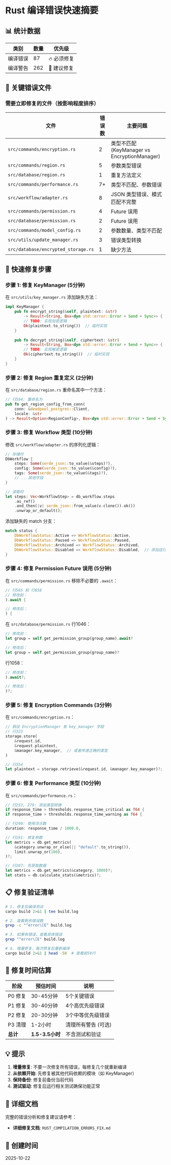# Rust 编译错误快速摘要

## 📊 统计数据

| 类别 | 数量 | 优先级 |
|------|------|--------|
| 编译错误 | 87 | 🔥 必须修复 |
| 编译警告 | 262 | 📝 建议修复 |

## 🎯 关键错误文件

### 需要立即修复的文件（按影响程度排序）

| 文件 | 错误数 | 主要问题 |
|------|--------|----------|
| `src/commands/encryption.rs` | 2 | 类型不匹配 (KeyManager vs EncryptionManager) |
| `src/commands/region.rs` | 5 | 参数类型错误 |
| `src/database/region.rs` | 1 | 重复方法定义 |
| `src/commands/performance.rs` | 7+ | 类型不匹配、参数错误 |
| `src/workflow/adapter.rs` | 8 | JSON 类型错误、模式匹配不完整 |
| `src/commands/permission.rs` | 4 | Future 误用 |
| `src/database/permission.rs` | 2 | Future 误用 |
| `src/commands/model_config.rs` | 2 | 参数数量、类型不匹配 |
| `src/utils/update_manager.rs` | 3 | 错误类型转换 |
| `src/database/encrypted_storage.rs` | 1 | 缺少方法 |

## 🔧 快速修复步骤

### 步骤 1: 修复 KeyManager (5分钟)

在 `src/utils/key_manager.rs` 添加缺失方法：

```rust
impl KeyManager {
    pub fn encrypt_string(&self, plaintext: &str) 
        -> Result<String, Box<dyn std::error::Error + Send + Sync>> {
        // TODO: 实现加密逻辑
        Ok(plaintext.to_string())  // 临时实现
    }
    
    pub fn decrypt_string(&self, ciphertext: &str) 
        -> Result<String, Box<dyn std::error::Error + Send + Sync>> {
        // TODO: 实现解密逻辑
        Ok(ciphertext.to_string())  // 临时实现
    }
}
```

### 步骤 2: 修复 Region 重复定义 (2分钟)

在 `src/database/region.rs` 重命名其中一个方法：

```rust
// 行594: 重命名为
pub fn get_region_config_from_conn(
    conn: &deadpool_postgres::Client,
    locale: &str
) -> Result<Option<RegionConfig>, Box<dyn std::error::Error + Send + Sync>>
```

### 步骤 3: 修复 Workflow 类型 (10分钟)

修改 `src/workflow/adapter.rs` 的序列化逻辑：

```rust
// 存储时
DbWorkflow {
    steps: Some(serde_json::to_value(&steps)?),
    config: Some(serde_json::to_value(&config)?),
    tags: Some(serde_json::to_value(&tags)?),
    // ...其他字段
}

// 读取时
let steps: Vec<WorkflowStep> = db_workflow.steps
    .as_ref()
    .and_then(|v| serde_json::from_value(v.clone()).ok())
    .unwrap_or_default();
```

添加缺失的 match 分支：

```rust
match status {
    DbWorkflowStatus::Active => WorkflowStatus::Active,
    DbWorkflowStatus::Paused => WorkflowStatus::Paused,
    DbWorkflowStatus::Archived => WorkflowStatus::Archived,
    DbWorkflowStatus::Disabled => WorkflowStatus::Disabled,  // 添加这行
}
```

### 步骤 4: 修复 Permission Future 误用 (5分钟)

在 `src/commands/permission.rs` 移除不必要的 `.await`：

```rust
// 行565 和 行658
// 修改前：
).await {

// 修改后：
) {
```

在 `src/database/permission.rs` 行1046：

```rust
// 修改前：
let group = self.get_permission_group(group_name).await?

// 修改后：
let group = self.get_permission_group(group_name)?
```

行1058：

```rust
// 修改前：
).await?;

// 修改后：
)?;
```

### 步骤 5: 修复 Encryption Commands (3分钟)

在 `src/commands/encryption.rs`：

```rust
// 假设 EncryptionManager 有 key_manager 字段
// 行323
storage.store(
    &request.id,
    &request.plaintext,
    &manager.key_manager,  // 或者传递正确的类型
)

// 行354
let plaintext = storage.retrieve(&request.id, &manager.key_manager)?;
```

### 步骤 6: 修复 Performance 类型 (10分钟)

在 `src/commands/performance.rs`：

```rust
// 行253, 279: 添加类型转换
if response_time > thresholds.response_time_critical as f64 {
if response_time > thresholds.response_time_warning as f64 {

// 行290: 使用浮点数
duration: response_time / 1000.0,

// 行191: 修复参数
let metrics = db.get_metrics(
    &category.unwrap_or_else(|| "default".to_string()),
    limit.unwrap_or(100),
)?;

// 行207: 先获取数据
let metrics = db.get_metrics(&category, 1000)?;
let stats = db.calculate_stats(&metrics)?;
```

## 📋 修复验证清单

```bash
# 1. 修复后编译测试
cargo build 2>&1 | tee build.log

# 2. 查看剩余错误数
grep -c "^error\[E" build.log

# 3. 如果有错误，查看具体错误
grep "^error\[E" build.log

# 4. 增量修复，每次修复后重新编译
cargo build 2>&1 | head -50  # 查看前50行
```

## 🎯 修复时间估算

| 阶段 | 预估时间 | 说明 |
|------|----------|------|
| P0 修复 | 30-45分钟 | 5个关键错误 |
| P1 修复 | 30-40分钟 | 4个高优先级错误 |
| P2 修复 | 20-30分钟 | 3个中等优先级错误 |
| P3 清理 | 1-2小时 | 清理所有警告 (可选) |
| **总计** | **1.5-3.5小时** | 不含测试和验证 |

## 💡 提示

1. **增量修复**: 不要一次修复所有错误，每修复几个就重新编译
2. **从依赖开始**: 先修复被其他代码依赖的模块（如 KeyManager）
3. **保持备份**: 修复前备份当前代码
4. **测试驱动**: 修复后运行相关测试确保功能正常

## 🔗 详细文档

完整的错误分析和修复建议请参考：
- **详细修复文档**: `RUST_COMPILATION_ERRORS_FIX.md`

## 📅 创建时间

2025-10-22

